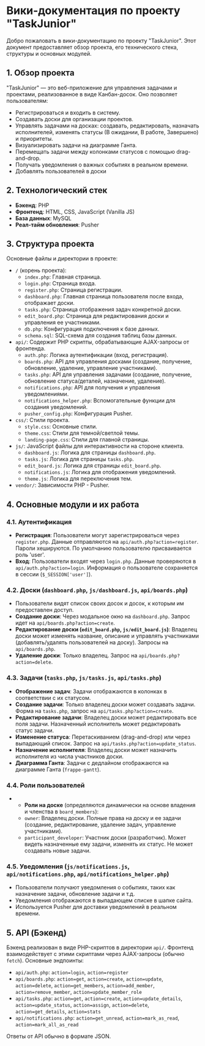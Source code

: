 # Вики-документация по проекту "TaskJunior"

Добро пожаловать в вики-документацию по проекту "TaskJunior". Этот документ предоставляет обзор проекта, его технического стека, структуры и основных модулей.

## 1. Обзор проекта

"TaskJunior" — это веб-приложение для управления задачами и проектами, реализованное в виде Канбан-досок. Оно позволяет пользователям:
- Регистрироваться и входить в систему.
- Создавать доски для организации проектов.
- Управлять задачами на досках: создавать, редактировать, назначать исполнителей, изменять статусы (В ожидании, В работе, Завершено) и приоритеты.
- Визуализировать задачи на диаграмме Ганта.
- Перемещать задачи между колонками статусов с помощью drag-and-drop.
- Получать уведомления о важных событиях в реальном времени.
- Добавлять пользователей в доски

## 2. Технологический стек

-   **Бэкенд**: PHP
-   **Фронтенд**: HTML, CSS, JavaScript (Vanilla JS)
-   **База данных**: MySQL
-   **Реал-тайм обновления**: Pusher

## 3. Структура проекта

Основные файлы и директории в проекте:

-   `/` (корень проекта):
    -   `index.php`: Главная страница.
    -   `login.php`: Страница входа.
    -   `register.php`: Страница регистрации.
    -   `dashboard.php`: Главная страница пользователя после входа, отображает доски.
    -   `tasks.php`: Страница отображения задач конкретной доски.
    -   `edit_board.php`: Страница для редактирования доски и управления ее участниками.
    -   `db.php`: Конфигурация подключения к базе данных.
    -   `schema.sql`: SQL-схема для создания таблиц базы данных.
-   `api/`: Содержит PHP скрипты, обрабатывающие AJAX-запросы от фронтенда.
    -   `auth.php`: Логика аутентификации (вход, регистрация).
    -   `boards.php`: API для управления досками (создание, получение, обновление, удаление, управление участниками).
    -   `tasks.php`: API для управления задачами (создание, получение, обновление статуса/деталей, назначение, удаление).
    -   `notifications.php`: API для получения и управления уведомлениями.
    -   `notifications_helper.php`: Вспомогательные функции для создания уведомлений.
    -   `pusher_config.php`: Конфигурация Pusher.
-   `css/`: Стили проекта.
    -   `style.css`: Основные стили.
    -   `theme.css`: Стили для темной/светлой темы.
    -   `landing-page.css`: Стили для главной страницы.
-   `js/`: JavaScript файлы для интерактивности на стороне клиента.
    -   `dashboard.js`: Логика для страницы `dashboard.php`.
    -   `tasks.js`: Логика для страницы `tasks.php`.
    -   `edit_board.js`: Логика для страницы `edit_board.php`.
    -   `notifications.js`: Логика для отображения уведомлений.
    -   `theme.js`: Логика для переключения тем.
-   `vendor/`: Зависимости PHP - Pusher.

## 4. Основные модули и их работа

### 4.1. Аутентификация
-   **Регистрация**: Пользователи могут зарегистрироваться через `register.php`. Данные отправляются на `api/auth.php?action=register`. Пароли хешируются. По умолчанию пользователю присваивается роль 'user'.
-   **Вход**: Пользователи входят через `login.php`. Данные проверяются в `api/auth.php?action=login`. Информация о пользователе сохраняется в сессии (`$_SESSION['user']`).

### 4.2. Доски (`dashboard.php`, `js/dashboard.js`, `api/boards.php`)
-   Пользователи видят список своих досок и досок, к которым им предоставлен доступ.
-   **Создание доски**: Через модальное окно на `dashboard.php`. Запрос идет на `api/boards.php?action=create`.
-   **Редактирование доски (`edit_board.php`, `js/edit_board.js`)**: Владелец доски может изменять название, описание и управлять участниками (добавлять/удалять пользователей на доску). Запросы на `api/boards.php`.
-   **Удаление доски**: Только владелец. Запрос на `api/boards.php?action=delete`.

### 4.3. Задачи (`tasks.php`, `js/tasks.js`, `api/tasks.php`)
-   **Отображение задач**: Задачи отображаются в колонках в соответствии с их статусом.
-   **Создание задачи**: Только владелец доски может создавать задачи. Форма на `tasks.php`, запрос на `api/tasks.php?action=create`.
-   **Редактирование задачи**: Владелец доски может редактировать все поля задачи. Назначенный исполнитель может редактировать статус задачи.
-   **Изменение статуса**: Перетаскиванием (drag-and-drop) или через выпадающий список. Запрос на `api/tasks.php?action=update_status`.
-   **Назначение исполнителя**: Владелец доски может назначить исполнителя из числа участников доски.
-   **Диаграмма Ганта**: Задачи с дедлайном отображаются на диаграмме Ганта (`frappe-gantt`).

### 4.4. Роли пользователей
-   -   **Роли на доске** (определяются динамически на основе владения и членства в `board_members`):
    -   `owner`: Владелец доски. Полные права на доску и ее задачи (создание, редактирование, удаление задач, управление участниками).
    -   `participant_developer`: Участник доски (разработчик). Может видеть назначенные ему задачи, изменять их статус. Не может создавать новые задачи.

### 4.5. Уведомления (`js/notifications.js`, `api/notifications.php`, `api/notifications_helper.php`)
-   Пользователи получают уведомления о событиях, таких как назначение задачи, обновление задачи и т.д.
-   Уведомления отображаются в выпадающем списке в шапке сайта.
-   Используется Pusher для доставки уведомлений в реальном времени.

## 5. API (Бэкенд)

Бэкенд реализован в виде PHP-скриптов в директории `api/`. Фронтенд взаимодействует с этими скриптами через AJAX-запросы (обычно `fetch`).
Основные эндпоинты:
-   `api/auth.php`: `action=login`, `action=register`
-   `api/boards.php`: `action=get`, `action=create`, `action=update`, `action=delete`, `action=get_members`, `action=add_member`, `action=remove_member`, `action=update_member_role`
-   `api/tasks.php`: `action=get`, `action=create`, `action=update_details`, `action=update_status`, `action=assign`, `action=delete`, `action=get_details`, `action=stats`
-   `api/notifications.php`: `action=get_unread`, `action=mark_as_read`, `action=mark_all_as_read`

Ответы от API обычно в формате JSON.
